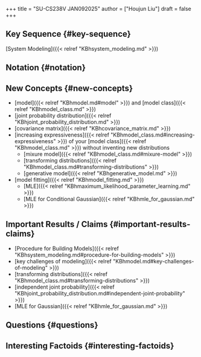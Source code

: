 +++
title = "SU-CS238V JAN092025"
author = ["Houjun Liu"]
draft = false
+++

## Key Sequence {#key-sequence}

[System Modeling]({{< relref "KBhsystem_modeling.md" >}})


## Notation {#notation}


## New Concepts {#new-concepts}

-   [model]({{< relref "KBhmodel.md#model" >}}) and [model class]({{< relref "KBhmodel_class.md" >}})
-   [joint probability distribution]({{< relref "KBhjoint_probability_distribution.md" >}})
-   [covariance matrix]({{< relref "KBhcovariance_matrix.md" >}})
-   [increasing expressiveness]({{< relref "KBhmodel_class.md#increasing-expressiveness" >}}) of your [model class]({{< relref "KBhmodel_class.md" >}}) without inventing new distributions
    -   [mixure model]({{< relref "KBhmodel_class.md#mixure-model" >}})
    -   [transforming distributions]({{< relref "KBhmodel_class.md#transforming-distributions" >}})
    -   [generative model]({{< relref "KBhgenerative_model.md" >}})
-   [model fitting]({{< relref "KBhmodel_fitting.md" >}})
    -   [MLE]({{< relref "KBhmaximum_likelihood_parameter_learning.md" >}})
    -   [MLE for Conditional Gaussian]({{< relref "KBhmle_for_gaussian.md" >}})


## Important Results / Claims {#important-results-claims}

-   [Procedure for Building Models]({{< relref "KBhsystem_modeling.md#procedure-for-building-models" >}})
-   [key challenges of modeling]({{< relref "KBhmodel.md#key-challenges-of-modeling" >}})
-   [transforming distributions]({{< relref "KBhmodel_class.md#transforming-distributions" >}})
-   [independent joint probability]({{< relref "KBhjoint_probability_distribution.md#independent-joint-probability" >}})
-   [MLE for Gaussian]({{< relref "KBhmle_for_gaussian.md" >}})


## Questions {#questions}


## Interesting Factoids {#interesting-factoids}
